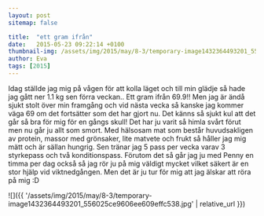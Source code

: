 ```yaml
---
layout: post
sitemap: false

title:  "ett gram ifrån"
date:   2015-05-23 09:22:14 +0100
thumbnail-img: /assets/img/2015/may/8-3/temporary-image1432364493201_556025ce9606ee609effc538.jpg
author: Eva
tags: [2015]
---
```


Idag ställde jag mig på vågen för att kolla läget och till min glädje så hade jag gått ner 1.1 kg sen förra veckan.. Ett gram ifrån 69.9!! Men jag är ändå sjukt stolt över min framgång och vid nästa vecka så kanske jag kommer väga 69 om det fortsätter som det har gjort nu. Det känns så sjukt kul att det går så bra för mig för en gångs skull! Det har ju varit så himla svårt förut men nu går ju allt som smort. Med hälsosam mat som består huvudsakligen av protein, massor med grönsaker, lite matvete och frukt så håller jag mig mätt och är sällan hungrig. Sen tränar jag 5 pass per vecka varav 3 styrkepass och två konditionspass. Förutom det så går jag ju med Penny en timma per dag också så jag rör ju på mig väldigt mycket vilket säkert är en stor hjälp vid viktnedgången. Men det är ju tur för mig att jag älskar att röra på mig :D

![]({{ '/assets/img/2015/may/8-3/temporary-image1432364493201_556025ce9606ee609effc538.jpg'  | relative_url }})

